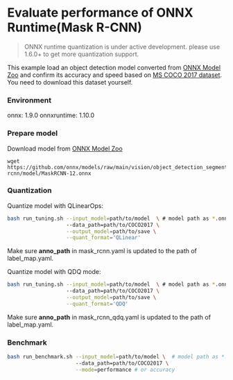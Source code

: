 # Evaluate performance of ONNX Runtime(Mask R-CNN) 
>ONNX runtime quantization is under active development. please use 1.6.0+ to get more quantization support. 

This example load an object detection model converted from [ONNX Model Zoo](https://github.com/onnx/models) and confirm its accuracy and speed based on [MS COCO 2017 dataset](https://cocodataset.org/#download). You need to download this dataset yourself.

### Environment
onnx: 1.9.0
onnxruntime: 1.10.0

### Prepare model
Download model from [ONNX Model Zoo](https://github.com/onnx/models)

```shell
wget https://github.com/onnx/models/raw/main/vision/object_detection_segmentation/mask-rcnn/model/MaskRCNN-12.onnx
```

### Quantization

Quantize model with QLinearOps:

```bash
bash run_tuning.sh --input_model=path/to/model  \ # model path as *.onnx
                   --data_path=path/to/COCO2017 \
                   --output_model=path/to/save \
                   --quant_format='QLinear'
```
Make sure **anno_path** in mask_rcnn.yaml is updated to the path of label_map.yaml.

Quantize model with QDQ mode:

```bash
bash run_tuning.sh --input_model=path/to/model  \ # model path as *.onnx
                   --data_path=path/to/COCO2017 \
                   --output_model=path/to/save \
                   --quant_format='QDQ'
```
Make sure **anno_path** in mask_rcnn_qdq.yaml is updated to the path of label_map.yaml.

### Benchmark

```bash
bash run_benchmark.sh --input_model=path/to/model \  # model path as *.onnx
                      --data_path=path/to/COCO2017 \
                      --mode=performance # or accuracy
```
